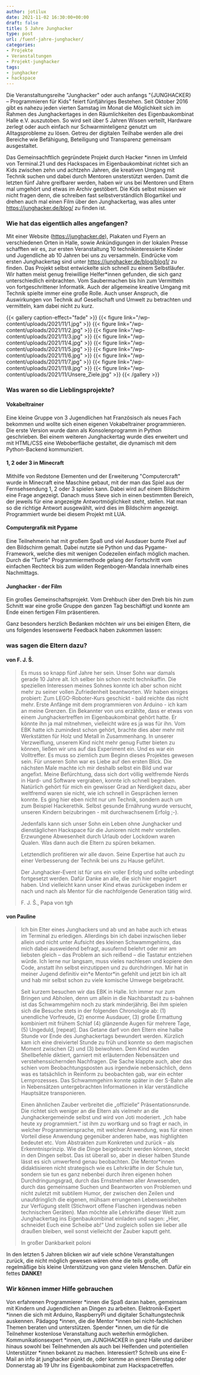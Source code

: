 ```yaml
---
author: jotilux
date: 2021-11-02 16:30:00+00:00
draft: false
title: 5 Jahre Junghacker
type: post
url: /fuenf-jahre-junghacker/
categories:
- Projekte
- Veranstaltungen
- Projekt-junghacker
tags:
- junghacker
- hackspace
---
```


Die Veranstaltungsreihe "Junghacker" oder auch anfangs "{JUNGHACKER} – Programmieren für Kids" feiert fünfjähriges Bestehen. Seit Oktober 2016 gibt es nahezu jeden vierten Samstag im Monat die Möglichkeit sich im Rahmen des Junghackertages in den Räumlichkeiten des Eigenbaukombinat Halle e.V. auszutoben. So wird seit über 5 Jahren Wissen verteilt, Hardware zerlegt oder auch einfach nur Schwarminteligenz genutzt um Alltagsprobleme zu lösen. Getreu der digitalen Teilhabe werden alle drei Bereiche wie Befähigung, Beteiligung und Transparenz gemeinsam ausgestaltet. 

<!--more-->

Das Gemeinsachftlich gegründete Projekt durch Hacker *innen im Umfeld von Terminal.21 und des Hackspaces im Eigenbaukombinat richtet sich an Kids zwischen zehn und achtzehn Jahren, die kreativen Umgang mit Technik suchen und dabei durch Mentoren unsterstützt werden. Damit die letzten fünf Jahre greifbarer werden, haben wir uns bei Mentoren und Eltern mal umgehört und etwas im Archiv gestöbert. Die Kids selbst müssen wir nicht fragen denn, die schreiben fast selbstverständlich Blogartikel und drehen auch mal einen Film über den Junghackertag, was alles unter https://junghacker.de/blog/ zu finden ist.

### Wie hat das eigentlich alles angefangen?
Mit einer Website (https://junghacker.de), Plakaten und Flyern an verschiedenen Orten in Halle, sowie Ankündigungen in der lokalen Presse schafften wir es, zur ersten Veranstaltung 10 technikinteressierte Kinder und Jugendliche ab 10 Jahren bei uns zu versammeln.
Eindrücke vom ersten Junghackertag sind unter https://junghacker.de/blog/blog1/ zu finden.
Das Projekt selbst entwickelte sich schnell zu einem Selbstläufer. Wir hatten meist genug freiwillige Helfer\*innen gefunden, die sich ganz unterschiedlich einbrachten. Vom  Saubermachen bis hin zum Vermitteln von fortgeschrittener Informatik. Auch der allgemeine kreative Umgang mit Technik spielte immer eine große Rolle. Auch unser Anspruch, die Auswirkungen von Technik auf Gesellschaft und Umwelt zu betrachten und vermitteln, kam dabei nicht zu kurz.


{{< gallery caption-effect="fade" >}}
{{< figure link="/wp-content/uploads/2021/11/1.jpg" >}}
{{< figure link="/wp-content/uploads/2021/11/2.jpg" >}}
{{< figure link="/wp-content/uploads/2021/11/3.jpg" >}}
{{< figure link="/wp-content/uploads/2021/11/4.jpg" >}}
{{< figure link="/wp-content/uploads/2021/11/5.jpg" >}}
{{< figure link="/wp-content/uploads/2021/11/6.jpg" >}}
{{< figure link="/wp-content/uploads/2021/11/7.jpg" >}}
{{< figure link="/wp-content/uploads/2021/11/8.jpg" >}}
{{< figure link="/wp-content/uploads/2021/11/Unsere_Ziele.jpg" >}}
{{< /gallery >}}


### Was waren so die Lieblingsprojekte?

#### Vokabeltrainer
Eine kleine Gruppe von 3 Jugendlichen hat Französisch als neues Fach bekommen und wollte sich einen eigenen Vokabeltrainer programmieren. Die erste Version wurde dann als Konsolenprogramm in Python geschrieben. Bei einem weiteren Junghackertag wurde dies erweitert und mit HTML/CSS eine Weboberfläche gestaltet, die dynamisch mit dem Python-Backend kommuniziert.

#### 1, 2 oder 3 in Minecraft
Mithilfe von Redstone Elementen und der Erweiterung "Computercraft" wurde in Minecraft eine Maschine gebaut, mit der man das Spiel aus der Fernsehsendung 1, 2 oder 3 spielen kann. Dabei wird auf einem Bildschirm eine Frage angezeigt. Danach muss Steve sich in einen bestimmten Bereich, der jeweils für eine angezeigte Antwortmöglichkeit steht, stellen. Hat man so die richtige Antwort ausgewählt, wird dies im Bildschirm angezeigt. Programmiert wurde bei diesem Projekt mit LUA.

#### Computergrafik mit Pygame
Eine Teilnehmerin hat mit großem Spaß und viel Ausdauer bunte Pixel auf den Bildschirm gemalt. Dabei nutzte sie Python und das Pygame-Framework, welche dies mit wenigen Codezeilen einfach möglich machen. Durch die "Turtle" Programmiermethode gelang der Fortschritt vom einfachen Rechteck bis zum wilden Regenbogen-Mandala innerhalb eines Nachmittags.

#### Junghacker - der Film
Ein großes Gemeinschaftsprojekt. Vom Drehbuch über den Dreh bis hin zum Schnitt war eine große Gruppe den ganzen Tag beschäftigt und konnte am Ende einen fertigen
Film präsentieren.

Ganz besonders herzlich Bedanken möchten wir uns bei einigen Eltern, die uns folgendes lesenswerte Feedback haben zukommen lassen:

### was sagen die Eltern dazu?

#### von F. J. Š.

> Es muss so knapp fünf Jahre her sein. Unser Sohn war damals gerade 10 Jahre alt. Ich selber bin schon recht technikaffin. Die speziellen Interessen meines Sohnes konnte ich aber schon nicht mehr zu seiner vollen Zufriedenheit beantworten. Wir haben einiges probiert: Zum LEGO-Roboter-Kurs geschickt - bald reichte das nicht mehr. Erste Anfänge mit dem programmieren von Arduino - ich kam an meine Grenzen. Ein Bekannter von uns erzählte, dass er etwas von einem Junghackertreffen im Eigenbaukombinat gehört hatte. Er könnte ihn ja mal mitnehmen, vielleicht wäre es ja was für ihn. Vom EBK hatte ich zumindest schon gehört, brachte dies aber mehr mit Werkstätten für Holz und Metall in Zusammenhang. In unserer Verzweiflung, unserem Kind nicht mehr genug Futter bieten zu können, ließen wir uns auf das Experiment ein.
> Und es war ein Volltreffer. Es muss so ziemlich zum Beginn dieses Projektes gewesen sein. Für unseren Sohn war es Liebe auf den ersten Blick. Die nächsten 
Male machte ich mir deshalb selbst ein Bild und war angefixt. Meine Befürchtung, dass sich dort völlig weltfremde Nerds in Hard- und Software vergraben, konnte 
ich schnell begraben. Natürlich gehört für mich ein gewisser Grad an Nerdigkeit dazu, aber weltfremd waren sie nicht, wie ich schnell in Gesprächen lernen konnte. 
Es ging hier eben nicht nur um Technik, sondern auch um zum Beispiel Hackerethik. Selbst gesunde Ernährung wurde versucht, unseren Kindern beizubringen - mit 
durchwachsenem Erfolg ;-).
>
> Jedenfalls kann sich unser Sohn ein Leben ohne Junghacker und dienstäglichen Hackspace für die Junioren nicht mehr vorstellen. Erzwungene Abwesenheit durch 
Urlaub oder Lockdown waren Qualen. Was dann auch die Eltern zu spüren bekamen.
>
> Letztendlich profitieren wir alle davon. Seine Expertise hat auch zu einer Verbesserung der Technik bei uns zu Hause geführt. 
>
> Der Junghacker-Event ist für uns ein voller Erfolg und sollte unbedingt fortgesetzt werden. Dafür Danke an alle, die sich hier engagiert haben. Und vielleicht kann unser Kind etwas zurückgeben indem er nach und nach als Mentor für die nachfolgende Generation tätig wird. 
>
> F. J. Š., Papa von tgh



#### von Pauline

> Ich bin Elter eines Junghackers und ab und an habe auch ich etwas im Terminal zu erledigen. Allerdings bin ich dabei inzwischen lieber allein und nicht unter Aufsicht des kleinen Schwammgehirns, das mich dabei ausweidend befragt, ausufernd belehrt oder mir am liebsten gleich – das Problem an sich reißend – die Tastatur entziehen würde. Ich lerne nur langsam, muss vieles nachlesen und kopiere den Code, anstatt ihn selbst einzutippen und zu durchdringen. Mir hat in meiner
> Jugend definitiv ein\*e Mentor\*in gefehlt und jetzt bin ich alt und hab mir selbst schon zu viele komische Umwege beigebracht.
> 
> Seit kurzem besuchen wir das EBK in Halle. Ich immer nur zum Bringen und Abholen, denn um allein in die Nachbarstadt zu s-bahnen ist das Schwammgehirn noch zu stark minderjährig. Bei ihm spielen sich die Besuche stets in der folgenden Chronologie ab: (1) unendliche Vorfreude, (2) enorme Ausdauer, (3) große Ermattung kombiniert mit frühem Schlaf (4) glänzende Augen für mehrere Tage, (5) Ungeduld, [repeat]. Das Getane darf von den Eltern eine halbe Stunde vor Ende des Junghackertags bewundert werden. Kürzlich kam ich eine dreiviertel Stunde zu früh und konnte so dem magischen Moment zwischen (2) und (3) beiwohnen. Dem Kind wurden Shellbefehle diktiert, garniert mit erläuternden Nebensätzen und verstehenssichernden Nachfragen. Die Sache klappte auch, aber das schien vom Beobachtungsposten aus irgendwie nebensächlich, denn was es tatsächlich in Reinform zu beobachten gab, war ein echter Lernprozesses. Das Schwammgehirn konnte
> später in der S-Bahn alle in Nebensätzen untergebrachten Informationen in klar verständliche Hauptsätze transponieren.
> 
> Einen ähnlichen Zauber verbreitet die „offizielle“ Präsentationsrunde. Die richtet sich weniger an die Eltern als vielmehr an die Junghackergemeinde selbst und wird von Joti moderiert. „Ich habe heute xy programmiert.“ ist ihm zu wortkarg und so fragt er nach, in welcher Programmiersprache, mit welcher Anwendung, was für einen Vorteil diese Anwendung gegenüber anderen habe, was highlighten bedeutet etc. Vom Abstrakten zum Konkreten und zurück – als Erkenntnisprinzip. Wie die
> Dinge beigebracht werden können, steckt in den Dingen selbst. Das ist überall so, aber in dieser halben Stunde lässt es sich umwerfend genau beobachten. Die Mentor\*innen didaktisieren nicht strategisch wie es Lehrkräfte in der Schule tun, sondern sie tun es ganz nebenbei durch ihren eigenen hohen Durchdringungsgrad, durch das Ernstnehmen aller Anwesenden, durch das gemeinsame Suchen und Beantworten von Problemen und nicht zuletzt mit subtilem Humor, der zwischen den Zeilen und unaufdringlich die eigenen, mühsam errungenen Lebensweisheiten zur Verfügung stellt (Stichwort offene Flaschen irgendwas neben technischen Geräten). Man möchte alle Lehrkräfte dieser Welt zum Junghackertag ins Eigenbaukombinat einladen und sagen: „Hier, schneidet Euch eine Scheibe ab!“ Und zugleich sollen sie lieber alle draußen bleiben, weil sonst vielleicht der Zauber kaputt geht.
> 
> In großer Dankbarkeit
> poloni


In den letzten 5 Jahren blicken wir auf viele schöne Veranstaltungen zurück, die nicht möglich gewesen wären ohne die teils große, oft regelmäßige bis kleine Unterstützung von ganz vielen Menschen. Dafür ein fettes **DANKE!**

### Wir können immer Hilfe gebrauchen
Von erfahrenen Programmierer *innen die Spaß daran haben, gemeinsam mit Kindern und Jugendlichen an Dingen zu arbeiten. Elektronik-Expert *innen die sich mit Arduino, RaspberryPi und digitaler Schaltungstechnik auskennen. Pädagog *innen, die die Mentor *innen bei nicht-fachlichen Themen beraten und unterstützen. Spender *innen, um die für die Teilnehmer kostenlose Veranstaltung auch weiterhin ermöglichen. Kommunikationsexpert *innen, um JUNGHACKER in ganz Halle und darüber hinaus sowohl bei Teilnehmenden als auch bei Helfenden und potentiellen Unterstützer *innen bekannt zu machen.
Interessiert?
Schreib uns eine E-Mail an info ät junghacker pünkt de, oder komme an einem Dienstag oder Donnerstag ab 19 Uhr ins Eigenbaukombinat zum Hackspacetreffen.
